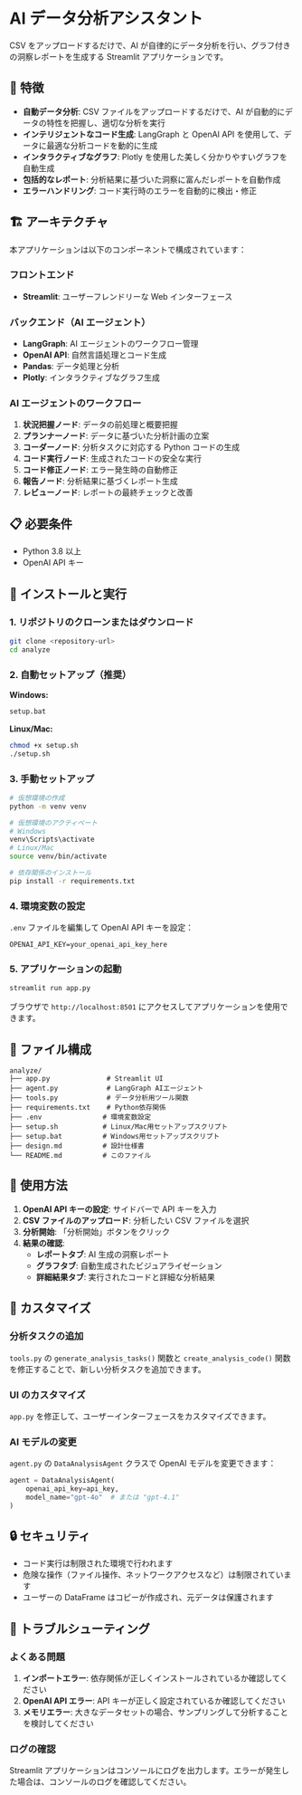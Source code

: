 # AI データ分析アシスタント

CSV をアップロードするだけで、AI が自律的にデータ分析を行い、グラフ付きの洞察レポートを生成する Streamlit アプリケーションです。

## 🌟 特徴

- **自動データ分析**: CSV ファイルをアップロードするだけで、AI が自動的にデータの特性を把握し、適切な分析を実行
- **インテリジェントなコード生成**: LangGraph と OpenAI API を使用して、データに最適な分析コードを動的に生成
- **インタラクティブなグラフ**: Plotly を使用した美しく分かりやすいグラフを自動生成
- **包括的なレポート**: 分析結果に基づいた洞察に富んだレポートを自動作成
- **エラーハンドリング**: コード実行時のエラーを自動的に検出・修正

## 🏗️ アーキテクチャ

本アプリケーションは以下のコンポーネントで構成されています：

### フロントエンド

- **Streamlit**: ユーザーフレンドリーな Web インターフェース

### バックエンド（AI エージェント）

- **LangGraph**: AI エージェントのワークフロー管理
- **OpenAI API**: 自然言語処理とコード生成
- **Pandas**: データ処理と分析
- **Plotly**: インタラクティブなグラフ生成

### AI エージェントのワークフロー

1. **状況把握ノード**: データの前処理と概要把握
2. **プランナーノード**: データに基づいた分析計画の立案
3. **コーダーノード**: 分析タスクに対応する Python コードの生成
4. **コード実行ノード**: 生成されたコードの安全な実行
5. **コード修正ノード**: エラー発生時の自動修正
6. **報告ノード**: 分析結果に基づくレポート生成
7. **レビューノード**: レポートの最終チェックと改善

## 📋 必要条件

- Python 3.8 以上
- OpenAI API キー

## 🚀 インストールと実行

### 1. リポジトリのクローンまたはダウンロード

```bash
git clone <repository-url>
cd analyze
```

### 2. 自動セットアップ（推奨）

**Windows:**

```bash
setup.bat
```

**Linux/Mac:**

```bash
chmod +x setup.sh
./setup.sh
```

### 3. 手動セットアップ

```bash
# 仮想環境の作成
python -m venv venv

# 仮想環境のアクティベート
# Windows
venv\Scripts\activate
# Linux/Mac
source venv/bin/activate

# 依存関係のインストール
pip install -r requirements.txt
```

### 4. 環境変数の設定

`.env` ファイルを編集して OpenAI API キーを設定：

```env
OPENAI_API_KEY=your_openai_api_key_here
```

### 5. アプリケーションの起動

```bash
streamlit run app.py
```

ブラウザで `http://localhost:8501` にアクセスしてアプリケーションを使用できます。

## 📁 ファイル構成

```
analyze/
├── app.py              # Streamlit UI
├── agent.py            # LangGraph AIエージェント
├── tools.py            # データ分析用ツール関数
├── requirements.txt    # Python依存関係
├── .env               # 環境変数設定
├── setup.sh           # Linux/Mac用セットアップスクリプト
├── setup.bat          # Windows用セットアップスクリプト
├── design.md          # 設計仕様書
└── README.md          # このファイル
```

## 🎯 使用方法

1. **OpenAI API キーの設定**: サイドバーで API キーを入力
2. **CSV ファイルのアップロード**: 分析したい CSV ファイルを選択
3. **分析開始**: 「分析開始」ボタンをクリック
4. **結果の確認**:
   - **レポートタブ**: AI 生成の洞察レポート
   - **グラフタブ**: 自動生成されたビジュアライゼーション
   - **詳細結果タブ**: 実行されたコードと詳細な分析結果

## 🔧 カスタマイズ

### 分析タスクの追加

`tools.py` の `generate_analysis_tasks()` 関数と `create_analysis_code()` 関数を修正することで、新しい分析タスクを追加できます。

### UI のカスタマイズ

`app.py` を修正して、ユーザーインターフェースをカスタマイズできます。

### AI モデルの変更

`agent.py` の `DataAnalysisAgent` クラスで OpenAI モデルを変更できます：

```python
agent = DataAnalysisAgent(
    openai_api_key=api_key,
    model_name="gpt-4o"  # または "gpt-4.1"
)
```

## 🔒 セキュリティ

- コード実行は制限された環境で行われます
- 危険な操作（ファイル操作、ネットワークアクセスなど）は制限されています
- ユーザーの DataFrame はコピーが作成され、元データは保護されます

## 🐛 トラブルシューティング

### よくある問題

1. **インポートエラー**: 依存関係が正しくインストールされているか確認してください
2. **OpenAI API エラー**: API キーが正しく設定されているか確認してください
3. **メモリエラー**: 大きなデータセットの場合、サンプリングして分析することを検討してください

### ログの確認

Streamlit アプリケーションはコンソールにログを出力します。エラーが発生した場合は、コンソールのログを確認してください。
